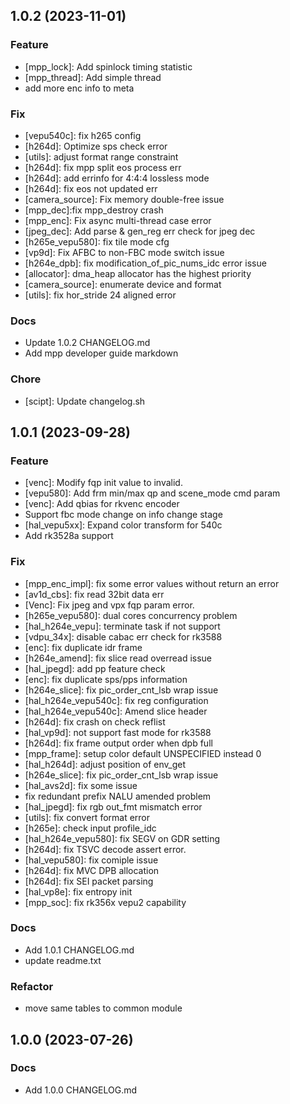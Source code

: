 ## 1.0.2 (2023-11-01)
### Feature
- [mpp_lock]: Add spinlock timing statistic
- [mpp_thread]: Add simple thread
- add more enc info to meta

### Fix
- [vepu540c]: fix h265 config
- [h264d]: Optimize sps check error
- [utils]: adjust format range constraint
- [h264d]: fix mpp split eos process err
- [h264d]: add errinfo for 4:4:4 lossless mode
- [h264d]: fix eos not updated err
- [camera_source]: Fix memory double-free issue
- [mpp_dec]:fix mpp_destroy crash
- [mpp_enc]: Fix async multi-thread case error
- [jpeg_dec]: Add parse & gen_reg err check for jpeg dec
- [h265e_vepu580]: fix tile mode cfg
- [vp9d]: Fix AFBC to non-FBC mode switch issue
- [h264e_dpb]: fix modification_of_pic_nums_idc error issue
- [allocator]: dma_heap allocator has the highest priority
- [camera_source]: enumerate device and format
- [utils]: fix hor_stride 24 aligned error

### Docs
- Update 1.0.2 CHANGELOG.md
- Add mpp developer guide markdown

### Chore
- [scipt]: Update changelog.sh

## 1.0.1 (2023-09-28)
### Feature
- [venc]: Modify fqp init value to invalid.
- [vepu580]: Add frm min/max qp and scene_mode cmd param
- [venc]: Add qbias for rkvenc encoder
- Support fbc mode change on info change stage
- [hal_vepu5xx]: Expand color transform for 540c
- Add rk3528a support

### Fix
- [mpp_enc_impl]: fix some error values without return an error
- [av1d_cbs]: fix read 32bit data err
- [Venc]: Fix jpeg and vpx fqp param error.
- [h265e_vepu580]: dual cores concurrency problem
- [hal_h264e_vepu]: terminate task if not support
- [vdpu_34x]: disable cabac err check for rk3588
- [enc]: fix duplicate idr frame
- [h264e_amend]: fix slice read overread issue
- [hal_jpegd]: add pp feature check
- [enc]: fix duplicate sps/pps information
- [h264e_slice]: fix pic_order_cnt_lsb wrap issue
- [hal_h264e_vepu540c]: fix reg configuration
- [hal_h264e_vepu540c]: Amend slice header
- [h264d]: fix crash on check reflist
- [hal_vp9d]: not support fast mode for rk3588
- [h264d]: fix frame output order when dpb full
- [mpp_frame]: setup color default UNSPECIFIED instead 0
- [hal_h264d]: adjust position of env_get
- [h264e_slice]: fix pic_order_cnt_lsb wrap issue
- [hal_avs2d]: fix some issue
- fix redundant prefix NALU amended problem
- [hal_jpegd]: fix rgb out_fmt mismatch error
- [utils]: fix convert format error
- [h265e]: check input profile_idc
- [hal_h264e_vepu580]: fix SEGV on GDR setting
- [h264d]: fix TSVC decode assert error.
- [hal_vepu580]: fix comiple issue
- [h264d]: fix MVC DPB allocation
- [h264d]: fix SEI packet parsing
- [hal_vp8e]: fix entropy init
- [mpp_soc]: fix rk356x vepu2 capability

### Docs
- Add 1.0.1 CHANGELOG.md
- update readme.txt

### Refactor
- move same tables to common module

## 1.0.0 (2023-07-26)
### Docs
- Add 1.0.0 CHANGELOG.md
